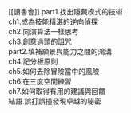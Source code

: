 [[讀書會]]
part1.找出隱藏模式的技術  
ch1.成為技能精湛的逆向偵探  
ch2.向演算法一樣思考  
ch3.創意過頭的詛咒  
part2.填補願景與能力之間的鴻溝  
ch4.記分板原則  
ch5.如何去除冒險當中的風險  
ch6.在三度空間練習  
ch7.如何取得有用的建議與回饋  
結語.誤打誤撞發現卓越的秘密